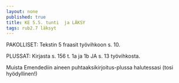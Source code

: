 ```yaml
---
layout: none
published: true
title: KE 5.5. tunti  ja LÄKSY
tags: rub2.7 läksyt
---
```

PAKOLLISET: Tekstin 5 fraasit työvihkoon s. 10.

PLUSSAT: Kirjasta s. 156 t. 1a ja 1b JA s. 13 työvihkosta.

Muista Emendediin aineen puhtaaksikirjoitus-plussa halutessasi (tosi hyödyllinen!)